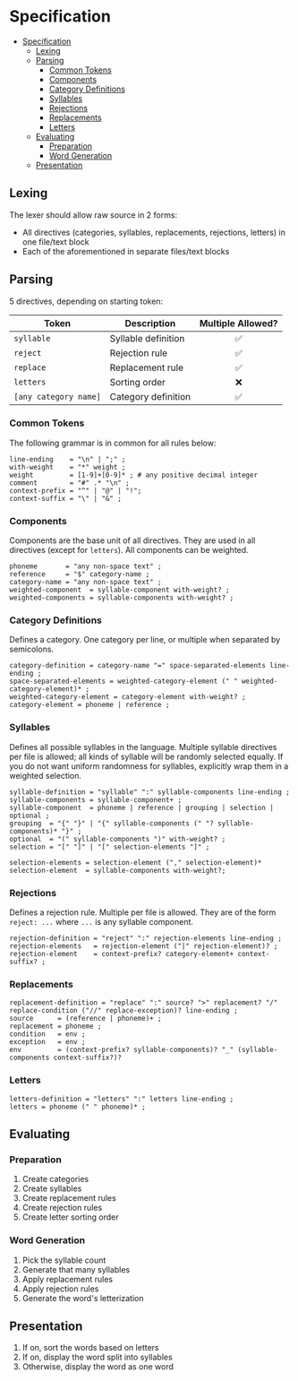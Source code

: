 # Specification

- [Specification](#specification)
  - [Lexing](#lexing)
  - [Parsing](#parsing)
    - [Common Tokens](#common-tokens)
    - [Components](#components)
    - [Category Definitions](#category-definitions)
    - [Syllables](#syllables)
    - [Rejections](#rejections)
    - [Replacements](#replacements)
    - [Letters](#letters)
  - [Evaluating](#evaluating)
    - [Preparation](#preparation)
    - [Word Generation](#word-generation)
  - [Presentation](#presentation)

## Lexing

The lexer should allow raw source in 2 forms:

- All directives (categories, syllables, replacements, rejections, letters) in one file/text block
- Each of the aforementioned in separate files/text blocks

## Parsing

5 directives, depending on starting token:

| Token                 | Description         | Multiple Allowed? |
| --------------------- | ------------------- | :---------------: |
| `syllable`            | Syllable definition |         ✅         |
| `reject`              | Rejection rule      |         ✅         |
| `replace`             | Replacement rule    |         ✅         |
| `letters`             | Sorting order       |         ❌         |
| `[any category name]` | Category definition |         ✅         |

### Common Tokens

The following grammar is in common for all rules below:

```ebnf
line-ending    = "\n" | ";" ;
with-weight    = "*" weight ;
weight         = [1-9]+[0-9]* ; # any positive decimal integer
comment        = "#" .* "\n" ;
context-prefix = "^" | "@" | "!";
context-suffix = "\" | "&" ;
```

### Components

Components are the base unit of all directives.
They are used in all directives (except for `letters`).
All components can be weighted.

```ebnf
phoneme       = "any non-space text" ;
reference     = "$" category-name ;
category-name = "any non-space text" ;
weighted-component  = syllable-component with-weight? ;
weighted-components = syllable-components with-weight? ;
```

### Category Definitions

Defines a category. One category per line, or multiple when separated by semicolons.

```ebnf
category-definition = category-name "=" space-separated-elements line-ending ;
space-separated-elements = weighted-category-element (" " weighted-category-element)* ;
weighted-category-element = category-element with-weight? ;
category-element = phoneme | reference ;
```

### Syllables

Defines all possible syllables in the language.
Multiple syllable directives per file is allowed; all kinds of syllable will be randomly selected equally.
If you do not want uniform randomness for syllables, explicitly wrap them in a weighted selection.

```ebnf
syllable-definition = "syllable" ":" syllable-components line-ending ;
syllable-components = syllable-component+ ;
syllable-component  = phoneme | reference | grouping | selection | optional ;
grouping  = "{" "}" | "{" syllable-components (" "? syllable-components)* "}" ;
optional  = "(" syllable-components ")" with-weight? ;
selection = "[" "]" | "[" selection-elements "]" ;

selection-elements = selection-element ("," selection-element)*
selection-element  = syllable-components with-weight?;
```

### Rejections

Defines a rejection rule. Multiple per file is allowed.
They are of the form `reject: ...` where `...` is any syllable component.

```ebnf
rejection-definition = "reject" ":" rejection-elements line-ending ;
rejection-elements   = rejection-element ("|" rejection-element)? ;
rejection-element    = context-prefix? category-element+ context-suffix? ;
```

### Replacements

```ebnf
replacement-definition = "replace" ":" source? ">" replacement? "/" replace-condition ("//" replace-exception)? line-ending ;
source      = (reference | phoneme)+ ;
replacement = phoneme ;
condition   = env ;
exception   = env ;
env         = (context-prefix? syllable-components)? "_" (syllable-components context-suffix?)?
```

### Letters

```ebnf
letters-definition = "letters" ":" letters line-ending ;
letters = phoneme (" " phoneme)* ;
```

## Evaluating

### Preparation

1. Create categories
2. Create syllables
3. Create replacement rules
4. Create rejection rules
5. Create letter sorting order

### Word Generation

1. Pick the syllable count
2. Generate that many syllables
3. Apply replacement rules
4. Apply rejection rules
5. Generate the word's letterization

## Presentation

1. If on, sort the words based on letters
2. If on, display the word split into syllables
3. Otherwise, display the word as one word